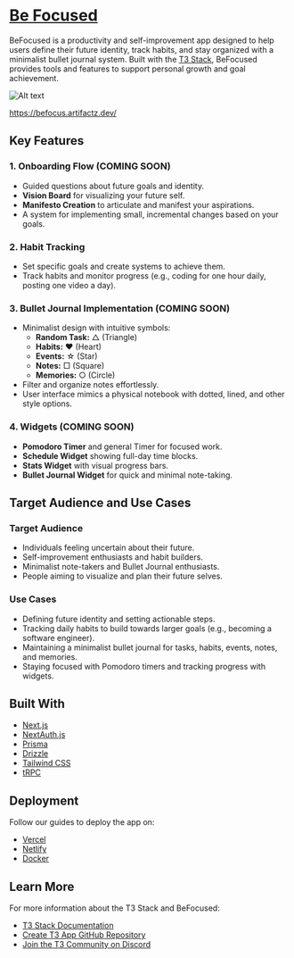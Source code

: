 <!-- # Create T3 App

This is a [T3 Stack](https://create.t3.gg/) project bootstrapped with `create-t3-app`.

## What's next? How do I make an app with this?

We try to keep this project as simple as possible, so you can start with just the scaffolding we set up for you, and add additional things later when they become necessary.

If you are not familiar with the different technologies used in this project, please refer to the respective docs. If you still are in the wind, please join our [Discord](https://t3.gg/discord) and ask for help.

- [Next.js](https://nextjs.org)
- [NextAuth.js](https://next-auth.js.org)
- [Prisma](https://prisma.io)
- [Drizzle](https://orm.drizzle.team)
- [Tailwind CSS](https://tailwindcss.com)
- [tRPC](https://trpc.io)

## Learn More

To learn more about the [T3 Stack](https://create.t3.gg/), take a look at the following resources:

- [Documentation](https://create.t3.gg/)
- [Learn the T3 Stack](https://create.t3.gg/en/faq#what-learning-resources-are-currently-available) — Check out these awesome tutorials

You can check out the [create-t3-app GitHub repository](https://github.com/t3-oss/create-t3-app) — your feedback and contributions are welcome!

## How do I deploy this?

Follow our deployment guides for [Vercel](https://create.t3.gg/en/deployment/vercel), [Netlify](https://create.t3.gg/en/deployment/netlify) and [Docker](https://create.t3.gg/en/deployment/docker) for more information. -->

 <h1><a href="https://befocus.artifactz.dev//">Be Focused</a></h1>
 
BeFocused is a productivity and self-improvement app designed to help users define their future identity, track habits, and stay organized with a minimalist bullet journal system. Built with the [T3 Stack](https://create.t3.gg/), BeFocused provides tools and features to support personal growth and goal achievement.

 ![Alt text](https://raw.githubusercontent.com/artifactz1/befocus-t3/refs/heads/main/Pomodoro.png)

https://befocus.artifactz.dev/

## Key Features

### 1. Onboarding Flow (COMING SOON)
- Guided questions about future goals and identity.
- **Vision Board** for visualizing your future self.
- **Manifesto Creation** to articulate and manifest your aspirations.
- A system for implementing small, incremental changes based on your goals.

### 2. Habit Tracking
- Set specific goals and create systems to achieve them.
- Track habits and monitor progress (e.g., coding for one hour daily, posting one video a day).

### 3. Bullet Journal Implementation (COMING SOON)
- Minimalist design with intuitive symbols:
  - **Random Task:** △ (Triangle)
  - **Habits:** ❤️ (Heart)
  - **Events:** ☆ (Star)
  - **Notes:** □ (Square)
  - **Memories:** ○ (Circle)
- Filter and organize notes effortlessly.
- User interface mimics a physical notebook with dotted, lined, and other style options.

### 4. Widgets (COMING SOON)
- **Pomodoro Timer** and general Timer for focused work.
- **Schedule Widget** showing full-day time blocks.
- **Stats Widget** with visual progress bars.
- **Bullet Journal Widget** for quick and minimal note-taking.

## Target Audience and Use Cases

### Target Audience
- Individuals feeling uncertain about their future.
- Self-improvement enthusiasts and habit builders.
- Minimalist note-takers and Bullet Journal enthusiasts.
- People aiming to visualize and plan their future selves.

### Use Cases
- Defining future identity and setting actionable steps.
- Tracking daily habits to build towards larger goals (e.g., becoming a software engineer).
- Maintaining a minimalist bullet journal for tasks, habits, events, notes, and memories.
- Staying focused with Pomodoro timers and tracking progress with widgets.

<!-- ## User Interface and User Experience (UI/UX)

### Onboarding Flow
- Guided questions to understand goals and identity.
- Engaging visuals for vision boards and manifesto creation.

### Habit Tracking System
- Intuitive interface for setting and tracking habits.
- Visual progress indicators like progress bars and streak counters.

### Bullet Journal
- Clean, minimalistic design resembling a physical journal.
- Options for dotted, lined, or other journal styles.
- Symbols for quick task categorization and note-taking.
- Filtering and organizing tools for efficient management.

### Widgets
- Customizable widget interface for easy access to features.
- Pomodoro Timer with start, stop, and reset functionalities.
- Schedule Widget displaying time blocks for better planning.
- Stats Widget showing daily progress visually.
- Bullet Journal Widget for quick entries. -->

## Built With
- [Next.js](https://nextjs.org)
- [NextAuth.js](https://next-auth.js.org)
- [Prisma](https://prisma.io)
- [Drizzle](https://orm.drizzle.team)
- [Tailwind CSS](https://tailwindcss.com)
- [tRPC](https://trpc.io)

## Deployment
Follow our guides to deploy the app on:
- [Vercel](https://create.t3.gg/en/deployment/vercel)
- [Netlify](https://create.t3.gg/en/deployment/netlify)
- [Docker](https://create.t3.gg/en/deployment/docker)

## Learn More
For more information about the T3 Stack and BeFocused:
- [T3 Stack Documentation](https://create.t3.gg/)
- [Create T3 App GitHub Repository](https://github.com/t3-oss/create-t3-app)
- [Join the T3 Community on Discord](https://t3.gg/discord)

